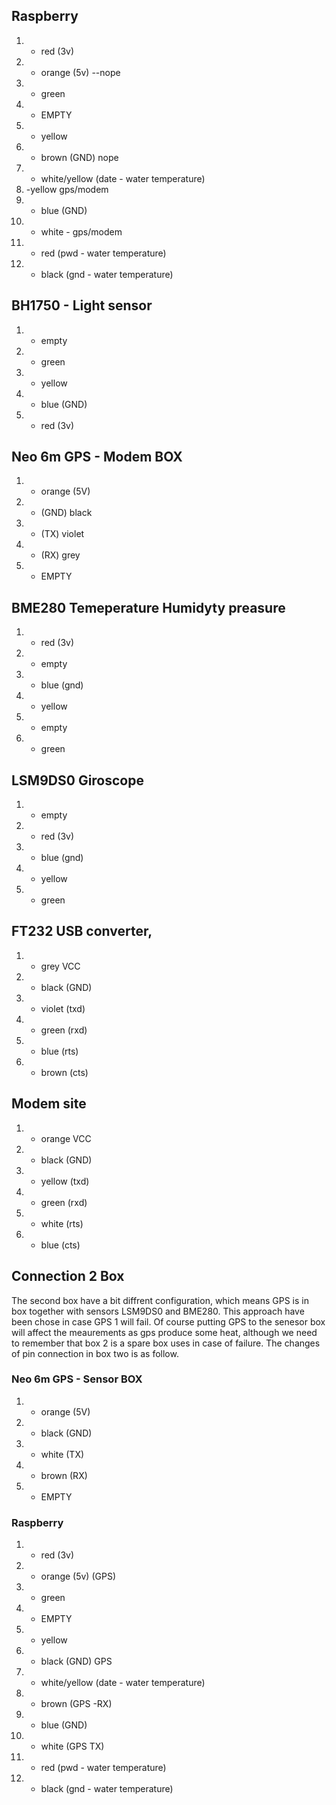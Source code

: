 ## Raspberry
1. - red (3v)
2. - orange (5v) --nope
3. - green 
4. - EMPTY
5. - yellow
6. - brown (GND) nope
7. - white/yellow (date - water temperature)
8. -yellow gps/modem
9. - blue (GND)
10. - white - gps/modem
17. - red (pwd - water temperature)
25. - black (gnd - water temperature)


## BH1750 - Light sensor
1. - empty
2. - green 
3. - yellow 
4. - blue (GND)
5. - red (3v)

## Neo 6m GPS - Modem BOX
1. - orange (5V)
2. - (GND) black
3. - (TX) violet
4. - (RX) grey
5. - EMPTY

## BME280 Temeperature Humidyty preasure
1. - red (3v)
2. - empty
3. - blue (gnd)
4. - yellow
5. - empty
6. - green

## LSM9DS0 Giroscope
1. - empty
2. - red (3v)
3. - blue (gnd)
4. - yellow
5. - green


## FT232 USB converter,
1. - grey VCC
2. - black (GND)
3. - violet (txd)
4. - green (rxd)
5. - blue (rts)
6. - brown (cts)


## Modem site
1. - orange VCC
2. - black (GND)
3. - yellow (txd)
4. - green (rxd)
5. - white (rts)
6. - blue (cts)


## Connection 2 Box
The second box have a bit diffrent configuration, which means GPS is in box together with sensors LSM9DS0 and BME280.
This approach have been chose in case GPS 1 will fail. Of course putting GPS to the senesor box will affect the meaurements as gps produce some heat, although we need to remember that box 2 is a spare box uses in case of failure.
The changes of pin connection in box two is as follow.
 
### Neo 6m GPS - Sensor BOX
1. - orange (5V)
2. - black (GND)
3. - white (TX) 
4. - brown (RX) 
5. - EMPTY

### Raspberry
1. - red (3v)
2. - orange (5v) (GPS)
3. - green 
4. - EMPTY
5. - yellow
6. - black (GND) GPS
7. - white/yellow (date - water temperature)
8. - brown (GPS -RX)
9. - blue (GND)
10. - white (GPS TX)
17. - red (pwd - water temperature)
25. - black (gnd - water temperature)

